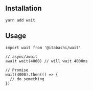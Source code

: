 ## Installation

```
yarn add wait
```

## Usage

```
import wait from '@itabashi/wait'

// async/await
await wait(4000) // will wait 4000ms

// Promise
wait(4000).then(() => {
  // do something
})
